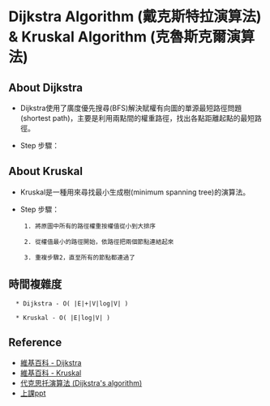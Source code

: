 # Dijkstra Algorithm (戴克斯特拉演算法) & Kruskal Algorithm (克魯斯克爾演算法)

## About Dijkstra

* Dijkstra使用了廣度優先搜尋(BFS)解決賦權有向圖的單源最短路徑問題(shortest path)，主要是利用兩點間的權重路徑，找出各點距離起點的最短路徑。

* Step 步驟：
       

## About Kruskal

* Kruskal是一種用來尋找最小生成樹(minimum spanning tree)的演算法。

* Step 步驟：

       1. 將原圖中所有的路徑權重按權值從小到大排序
              
       2. 從權值最小的路徑開始，依路徑把兩個節點連結起來
       
       3. 重複步驟2，直至所有的節點都連過了
       
## 時間複雜度

      * Dijkstra - O( |E|+|V|log|V| )
      
      * Kruskal - O( |E|log|V| )

## Reference
* [維基百科 - Dijkstra](https://zh.wikipedia.org/wiki/%E6%88%B4%E5%85%8B%E6%96%AF%E7%89%B9%E6%8B%89%E7%AE%97%E6%B3%95)
* [維基百科 - Kruskal](https://zh.wikipedia.org/wiki/%E5%85%8B%E9%B2%81%E6%96%AF%E5%85%8B%E5%B0%94%E6%BC%94%E7%AE%97%E6%B3%95)
* [代克思托演算法 (Dijkstra's algorithm)](http://nthucad.cs.nthu.edu.tw/~yyliu/personal/nou/04ds/dijkstra.html)
* [上課ppt](https://docs.google.com/presentation/d/e/2PACX-1vTgHO5AkHJS6iN6bnnBMMdHv6E4rabnrC0KwyTRfjad8Ab3IQjbnGvZuQOjDC9t7nKqeroiwcuasJrI/pub?start=false&loop=false&delayms=3000&slide=id.g7b9afdb0e7_0_4)
